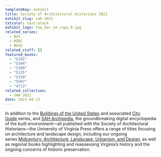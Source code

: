 ```yaml
---
templateKey: exhibit
title: Society of Architectural Historians 2021
exhibit_slug: sah-2021
txtcolor: text-black
exhibit_logo: top_bar_sm_copy_0.jpg
related_series:
  - BUS
  - MIDC
  - BUSG
related_staff: []
featured_books:
  - "5781"
  - "5344"
  - "5389"
  - "5135"
  - "5339"
  - "5507"
  - "4713"
related_collection:
  - SAH 2021
date: 2021-04-13
---
```

In addition to the [Buildings of the United States](https://www.upress.virginia.edu/series/buildings-united-states) and associated [City Guide](https://www.upress.virginia.edu/series/sahbus-city-guide) series, and [SAH Archipedia](https://sah-archipedia.org/), the groundbreaking digital encyclopedia of the built environment—all published with the Society of Architectural Historians—the University of Virginia Press offers a range of titles focusing on architecture and landscape design, including our ongoing series [Midcentury: Architecture, Landscape, Urbanism, and Design](https://www.upress.virginia.edu/series/midcentury-architecture-landscape-urbanism-and-design), as well as regional books highlighting and reassessing Virginia’s history and the ongoing concerns of historic preservation.